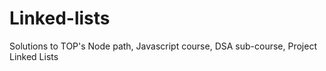 # Linked-lists
Solutions to TOP's Node path, Javascript course, DSA sub-course, Project Linked Lists
